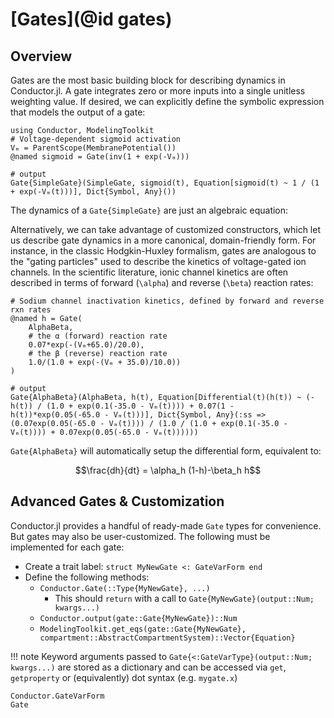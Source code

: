 # [Gates](@id gates)
## Overview
Gates are the most basic building block for describing dynamics in Conductor.jl. A gate
integrates zero or more inputs into a single unitless weighting value. If desired, we can
explicitly define the symbolic expression that models the output of a gate:

```jldoctest gate_example
using Conductor, ModelingToolkit
# Voltage-dependent sigmoid activation
Vₘ = ParentScope(MembranePotential())
@named sigmoid = Gate(inv(1 + exp(-Vₘ)))

# output
Gate{SimpleGate}(SimpleGate, sigmoid(t), Equation[sigmoid(t) ~ 1 / (1 + exp(-Vₘ(t)))], Dict{Symbol, Any}())
```

The dynamics of a `Gate{SimpleGate}` are just an algebraic equation:

Alternatively, we can take advantage of customized constructors, which let us describe gate
dynamics in a more canonical, domain-friendly form. For instance, in the classic
Hodgkin-Huxley formalism, gates are analogous to the "gating particles" used to describe the
kinetics of voltage-gated ion channels. In the scientific literature, ionic channel kinetics
are often described in terms of forward (``\alpha``) and reverse (``\beta``) reaction rates:

```jldoctest gate_example
# Sodium channel inactivation kinetics, defined by forward and reverse rxn rates
@named h = Gate(
    AlphaBeta,
    # the α (forward) reaction rate
    0.07*exp(-(Vₘ+65.0)/20.0),
    # the β (reverse) reaction rate
    1.0/(1.0 + exp(-(Vₘ + 35.0)/10.0))
)

# output
Gate{AlphaBeta}(AlphaBeta, h(t), Equation[Differential(t)(h(t)) ~ (-h(t)) / (1.0 + exp(0.1(-35.0 - Vₘ(t)))) + 0.07(1 - h(t))*exp(0.05(-65.0 - Vₘ(t)))], Dict{Symbol, Any}(:ss => (0.07exp(0.05(-65.0 - Vₘ(t)))) / (1.0 / (1.0 + exp(0.1(-35.0 - Vₘ(t)))) + 0.07exp(0.05(-65.0 - Vₘ(t))))))
```

`Gate{AlphaBeta}` will automatically setup the differential form, equivalent to:

```math
\frac{dh}{dt} = \alpha_h (1-h)-\beta_h h
```

## Advanced Gates & Customization

Conductor.jl provides a handful of ready-made `Gate` types for convenience. But gates may
also be user-customized. The following must be implemented for each gate:

* Create a trait label: `struct MyNewGate <: GateVarForm end`
* Define the following methods:
    - `Conductor.Gate(::Type{MyNewGate}, ...)`
        * This should `return` with a call to `Gate{MyNewGate}(output::Num; kwargs...)`
    - `Conductor.output(gate::Gate{MyNewGate})::Num`
    - `ModelingToolkit.get_eqs(gate::Gate{MyNewGate}, compartment::AbstractCompartmentSystem)::Vector{Equation}` 

!!! note
    Keyword arguments passed to `Gate{<:GateVarType}(output::Num; kwargs...)` are stored as
    a dictionary and can be accessed via `get`, `getproperty` or (equivalently) dot syntax
    (e.g. `mygate.x`)

```@docs
Conductor.GateVarForm
Gate
```
